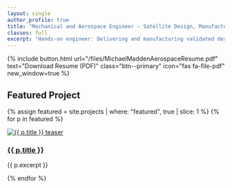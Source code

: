 ```yaml
---
layout: single
author_profile: true
title: "Mechanical and Aerospace Engineer — Satellite Design, Manufacturing, and Systems Engineering"
classes: full
excerpt: "Hands-on engineer: Delivering and manufacturing validated designs for aerospace systems. V10-ProjectsChanges"
---
```


{% include button.html url="/files/MichaelMaddenAerospaceResume.pdf" text="Download Resume (PDF)" class="btn--primary" icon="fas fa-file-pdf" new_window=true %}

## Featured Project
{% assign featured = site.projects | where: "featured", true | slice: 1 %}
{% for p in featured %}
<div class="archive__item">
	<div class="archive__item-teaser">
		<a href="{{ p.url }}">
			<img src="{{ p.header.teaser | default: site.logo }}" alt="{{ p.title }} teaser" />
		</a>
	</div>
	<h3 class="archive__item-title">
		<a href="{{ p.url }}">{{ p.title }}</a>
	</h3>
	<p class="archive__item-excerpt">{{ p.excerpt }}</p>
</div>
{% endfor %}

